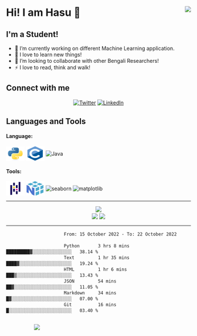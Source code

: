 # Hi! I am Hasu 👋 <img align="right" src="https://gpvc.arturio.dev/hasu234"/>

## I'm a Student!

- 🔭 I’m currently working on different Machine Learning application.
- 🌱 I love to learn new things!
- 👯 I’m looking to collaborate with other Bengali Researchers!
- ⚡ I love to read, think and walk!

## Connect with me

<div align="center">

[<img align="center" alt="Twitter" height="40" width="50" src="https://cdn.jsdelivr.net/gh/devicons/devicon/icons/twitter/twitter-original.svg">][twitter]
[<img align="center" alt="LinkedIn" height="40" width="50" src="https://cdn.jsdelivr.net/gh/devicons/devicon/icons/linkedin/linkedin-original.svg" />][linkedin]

</div>

## Languages and Tools

<div align="left">
  
  #### Language:
  <img align="center" alt="Python" height="40" width="50" src="https://raw.githubusercontent.com/devicons/devicon/master/icons/python/python-original.svg">
  <img align="center" alt="C" height="40" width="50" src="https://raw.githubusercontent.com/devicons/devicon/master/icons/c/c-original.svg">
  <img align="center" alt="Java" height="40" width="50" src="https://cdn.jsdelivr.net/gh/devicons/devicon/icons/java/java-original.svg">
  
  #### Tools:
  <img align="center" alt="pandas" height="40" width="50" src="https://raw.githubusercontent.com/devicons/devicon/master/icons/pandas/pandas-original.svg">
  <img align="center" alt="numpy" height="40" width="50" src="https://raw.githubusercontent.com/devicons/devicon/master/icons/numpy/numpy-original.svg">
  <img align="center" alt="seaborn" height="40" width="50" src="https://seaborn.pydata.org/_images/logo-mark-lightbg.svg">
  <img align="center" alt="matplotlib" height="40" width="40"src="https://upload.wikimedia.org/wikipedia/commons/8/84/Matplotlib_icon.svg">
</div>

---

<div align="center">
  <img width="40%" src="https://github-readme-stats.vercel.app/api/top-langs/?username=hasu234&langs_count=8&layout=compact&theme=vue-dark&hide_border=true" />
</div>

<div align="center">
  <img width="47%" src="https://github-readme-stats.vercel.app/api?username=hasu234&theme=vue-dark&count_private=true&show_icons=true&include_all_commits=true&hide_border=true" />
  <img width="47%" src="https://github-readme-streak-stats.herokuapp.com/?user=hasu234&theme=vue-dark&hide_border=true" />
</div>

---

<!--START_SECTION:waka-->

```text
                      From: 15 October 2022 - To: 22 October 2022

                      Python       3 hrs 8 mins    █████████▓░░░░░░░░░░░░░░░   38.14 %
                      Text         1 hr 35 mins    ████▓░░░░░░░░░░░░░░░░░░░░   19.24 %
                      HTML         1 hr 6 mins     ███▒░░░░░░░░░░░░░░░░░░░░░   13.43 %
                      JSON         54 mins         ██▓░░░░░░░░░░░░░░░░░░░░░░   11.05 %
                      Markdown     34 mins         █▓░░░░░░░░░░░░░░░░░░░░░░░   07.00 %
                      Git          16 mins         █░░░░░░░░░░░░░░░░░░░░░░░░   03.40 %
```

## <!--END_SECTION:waka-->


<div align="center">
  <img align="right" width="85%" src="https://github-readme-quotes.herokuapp.com/quote?theme=vue-dark" />
</div>

[twitter]: https://twitter.com/last_train_23
[linkedin]: https://www.linkedin.com/in/hasmot-ali-hasu-29327b152/
